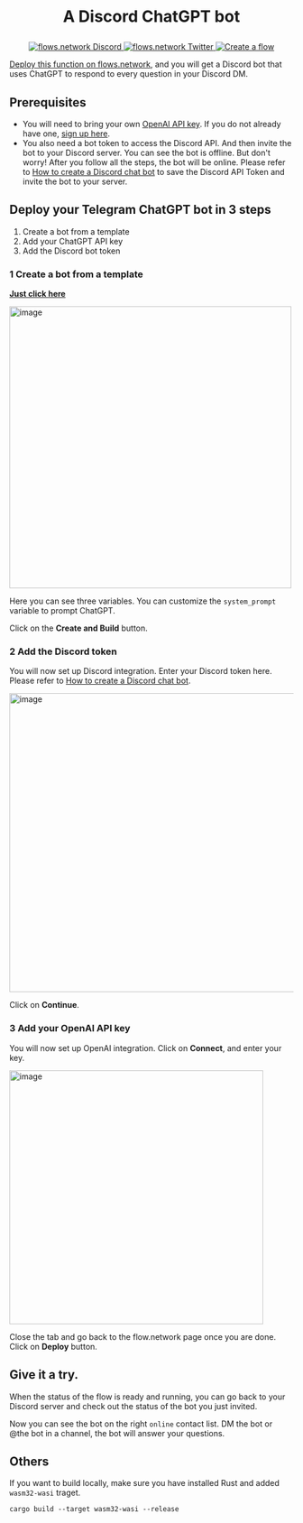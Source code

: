 # <p align="center">A Discord ChatGPT bot</p>
<p align="center">
  <a href="https://discord.gg/ccZn9ZMfFf">
    <img src="https://img.shields.io/badge/chat-Discord-7289DA?logo=discord" alt="flows.network Discord">
  </a>
  <a href="https://twitter.com/flows_network">
    <img src="https://img.shields.io/badge/Twitter-1DA1F2?logo=twitter&amp;logoColor=white" alt="flows.network Twitter">
  </a>
   <a href="https://flows.network/flow/createByTemplate/discord-chatgpt">
    <img src="https://img.shields.io/website?up_message=deploy&url=https%3A%2F%2Fflows.network%2Fflow%2Fnew" alt="Create a flow">
  </a>
</p>

[Deploy this function on flows.network](https://flows.network/flow/createByTemplate/discord-chatgpt), and you will get a Discord bot that uses ChatGPT to respond to every question in your Discord DM.

## Prerequisites

* You will need to bring your own [OpenAI API key](https://openai.com/blog/openai-api). If you do not already have one, [sign up here](https://platform.openai.com/signup).
* You also need a bot token to access the Discord API. And then invite the bot to your Discord server. You can see the bot is offline. But don't worry! After you follow all the steps, the bot will be online. Please refer to [How to create a Discord chat bot](https://flows.network/blog/discord-chat-bot-guide) to save the Discord API Token and invite the bot to your server.

## Deploy your Telegram ChatGPT bot in 3 steps

1. Create a bot from a template
2. Add your ChatGPT API key
3. Add the Discord bot token

### 1 Create a bot from a template

[**Just click here**](https://flows.network/flow/createByTemplate/discord-chatgpt)

<img width="500" alt="image" src="https://github.com/flows-network/discord-chatgpt/assets/45785633/f53553da-ccec-4fa3-ada3-851d7c3b4c5e">

Here you can see three variables. You can customize the `system_prompt` variable to prompt ChatGPT. 

Click on the **Create and Build** button.

### 2 Add the Discord token

You will now set up Discord integration. Enter your Discord token here. Please refer to [How to create a Discord chat bot](https://flows.network/blog/discord-chat-bot-guide).

<img width="530" alt="image" src="https://github.com/flows-network/discord-chatgpt/assets/45785633/e978d2fe-5666-4862-84c6-91a87a25e929">

Click on **Continue**.

### 3 Add your OpenAI API key

You will now set up OpenAI integration. Click on **Connect**, and enter your key.

[<img width="450" alt="image" src="https://user-images.githubusercontent.com/45785633/226564674-902933b5-8ff3-4724-93e3-2b2f67dc0b9a.png">](https://user-images.githubusercontent.com/45785633/226564674-902933b5-8ff3-4724-93e3-2b2f67dc0b9a.png)

Close the tab and go back to the flow.network page once you are done. Click on **Deploy** button.

## Give it a try. 

When the status of the flow is ready and running, you can go back to your Discord server and check out the status of the bot you just invited.

Now you can see the bot on the right `online` contact list. DM the bot or @the bot in a channel, the bot will answer your questions.

## Others

If you want to build locally, make sure you have installed Rust and added `wasm32-wasi` traget.

```
cargo build --target wasm32-wasi --release
```

